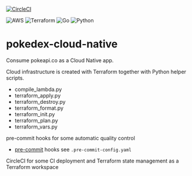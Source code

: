 [![CircleCI](https://dl.circleci.com/status-badge/img/gh/mangila/pokedex-cloud-native/tree/main.svg?style=svg)](https://dl.circleci.com/status-badge/redirect/gh/mangila/pokedex-cloud-native/tree/main)

![AWS](https://img.shields.io/badge/AWS-%23FF9900.svg?style=for-the-badge&logo=amazon-aws&logoColor=white)
![Terraform](https://img.shields.io/badge/terraform-%235835CC.svg?style=for-the-badge&logo=terraform&logoColor=white)
![Go](https://img.shields.io/badge/go-%2300ADD8.svg?style=for-the-badge&logo=go&logoColor=white)
![Python](https://img.shields.io/badge/python-3670A0?style=for-the-badge&logo=python&logoColor=ffdd54)

# pokedex-cloud-native

Consume pokeapi.co as a Cloud Native app.

Cloud infrastructure is created with Terraform together with Python helper scripts.

- compile_lambda.py
- terraform_apply.py
- terraform_destroy.py
- terraform_format.py
- terraform_init.py
- terraform_plan.py
- terraform_vars.py

pre-commit hooks for some automatic quality control

- [pre-commit](https://pre-commit.com/) hooks see `.pre-commit-config.yaml`

CircleCI for some CI deployment and Terraform state management as a Terraform workspace